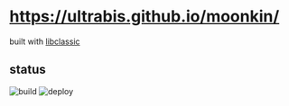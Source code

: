 # https://ultrabis.github.io/moonkin/

built with [libclassic](https://github.com/ultrabis/libclassic)

## status

![build](https://github.com/ultrabis/moonkin/workflows/build/badge.svg) ![deploy](https://github.com/ultrabis/moonkin/workflows/deploy/badge.svg)
